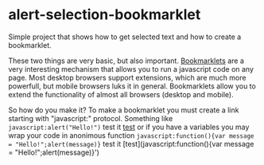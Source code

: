 # alert-selection-bookmarklet
Simple project that shows how to get selected text and how to create a bookmarklet.

These two things are very basic, but also important.
[Bookmarklets](https://en.wikipedia.org/wiki/Bookmarklet) are a very interesting mechanism that allows you to run a javascript code on any page. Most desktop browsers support extensions, which are much more powerfull, but mobile browsers luks it in general. Bookmarklets allow you to extend the functionality of almost all browsers (desktop and mobile).

So how do you make it?
To make a bookmarklet you must create a link starting with "javascript:" protocol. Something like `javascript:alert("Hello!")` test it <a href="javascript://alert('Hello!')">test</a> or if you have a variables you may wrap your code in anonimous function `javascript:function(){var message = "Hello!";alert(message)}` test it [test](javascript:function(){var message = "Hello!";alert(message)}')

